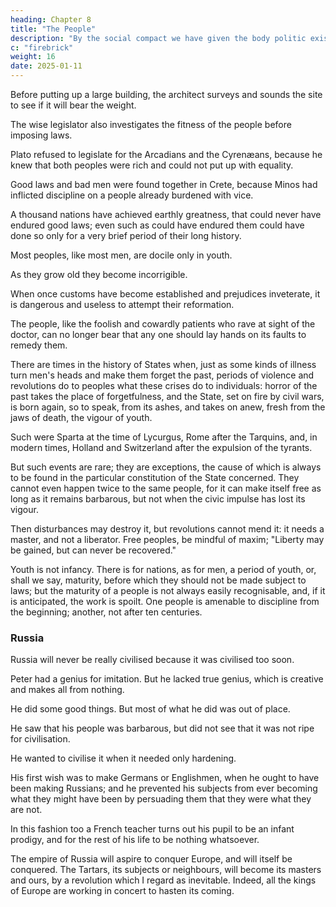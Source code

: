 ```yaml
---
heading: Chapter 8
title: "The People"
description: "By the social compact we have given the body politic existence and life."
c: "firebrick"
weight: 16
date: 2025-01-11
---
```




Before putting up a large building, the architect surveys and sounds the site to see if it will bear the weight.

The wise legislator also investigates the fitness of the people before imposing laws. 

Plato refused to legislate for the Arcadians and the Cyrenæans, because he knew that both peoples were rich and could not put up with equality.

Good laws and bad men were found together in Crete, because Minos had inflicted discipline on a people already burdened with vice.

A thousand nations have achieved earthly greatness, that could never have endured good laws; even such as could have endured them could have done so only for a very brief period of their long history. 

Most peoples, like most men, are docile only in youth.

As they grow old they become incorrigible.

When once customs have become established and prejudices inveterate, it is dangerous and useless to attempt their reformation.

The people, like the foolish and cowardly patients who rave at sight of the doctor, can no longer bear that any one should lay hands on its faults to remedy them.

There are times in the history of States when, just as some kinds of illness turn men's heads and make them forget the past, periods of violence and revolutions do to peoples what these crises do to individuals: horror of the past takes the place of forgetfulness, and the State, set on fire by civil wars, is born again, so to speak, from its ashes, and takes on anew, fresh from the jaws of death, the vigour of youth. 

Such were Sparta at the time of Lycurgus, Rome after the Tarquins, and, in modern times, Holland and Switzerland after the expulsion of the tyrants.

But such events are rare; they are exceptions, the cause of which is always to be found in the particular constitution of the State concerned. They cannot even happen twice to the same people, for it can make itself free as long as it remains barbarous, but not when the civic impulse has lost its vigour.

Then disturbances may destroy it, but revolutions cannot mend it: it needs a master, and not a liberator. Free peoples, be mindful of maxim; "Liberty may be gained, but can never be recovered."

Youth is not infancy. There is for nations, as for men, a period of youth, or, shall we say, maturity, before which they should not be made subject to laws; but the maturity of a people is not always easily recognisable, and, if it is anticipated, the work is spoilt. One people is amenable to discipline from the beginning; another, not after ten centuries. 


### Russia 

Russia will never be really civilised because it was civilised too soon.

Peter had a genius for imitation. But he lacked true genius, which is creative and makes all from nothing. 

He did some good things. But most of what he did was out of place.

He saw that his people was barbarous, but did not see that it was not ripe for civilisation.

He wanted to civilise it when it needed only hardening.

His first wish was to make Germans or Englishmen, when he ought to have been making Russians; and he prevented his subjects from ever becoming what they might have been by persuading them that they were what they are not.

In this fashion too a French teacher turns out his pupil to be an infant prodigy, and for the rest of his life to be nothing whatsoever.

The empire of Russia will aspire to conquer Europe, and will itself be conquered. The Tartars, its subjects or neighbours, will become its masters and ours, by a revolution which I regard as inevitable. Indeed, all the kings of Europe are working in concert to hasten its coming.
